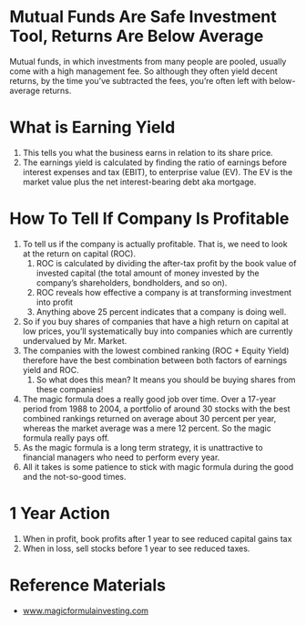 # Mutual Funds Are Safe Investment Tool, Returns Are Below Average
Mutual funds, in which investments from many people are pooled, usually come with a high management fee. So although they often yield decent returns, by the time you’ve subtracted the fees, you’re often left with below-average returns.

# What is Earning Yield 
1. This tells you what the business earns in relation to its share price.
2. The earnings yield is calculated by finding the ratio of earnings before interest expenses and tax (EBIT), to enterprise value (EV). The EV is the market value plus the net interest-bearing debt aka mortgage.

# How To Tell If Company Is Profitable
1. To tell us if the company is actually profitable. That is, we need to look at the return on capital (ROC).
	1. ROC is calculated by dividing the after-tax profit by the book value of invested capital (the total amount of money invested by the company’s shareholders, bondholders, and so on).
	2. ROC reveals how effective a company is at transforming investment into profit
	3. Anything above 25 percent indicates that a company is doing well.
2. So if you buy shares of companies that have a high return on capital at low prices, you’ll systematically buy into companies which are currently undervalued by Mr. Market.
3. The companies with the lowest combined ranking (ROC + Equity Yield) therefore have the best combination between both factors of earnings yield and ROC.
	1. So what does this mean? It means you should be buying shares from these companies!
4. The magic formula does a really good job over time. Over a 17-year period from 1988 to 2004, a portfolio of around 30 stocks with the best combined rankings returned on average about 30 percent per year, whereas the market average was a mere 12 percent. So the magic formula really pays off.
5. As the magic formula is a long term strategy, it is unattractive to financial managers who need to perform every year.
6. All it takes is some patience to stick with magic formula during the good and the not-so-good times.

# 1 Year Action 
1. When in profit, book profits after 1 year to see reduced capital gains tax
2. When in loss, sell stocks before 1 year to see reduced taxes.

# Reference Materials
- www.magicformulainvesting.com